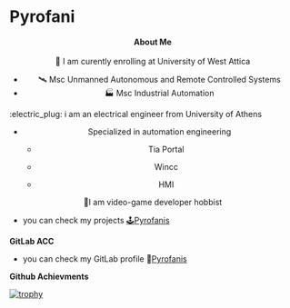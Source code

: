 # Pyrofani #
<a align="center">
 
**About Me** <br><br>
🏫 I am curently enrolling at University of West Attica<br>
<ul>
			<li>	🛰 Msc Unmanned Autonomous and Remote Controlled Systems</li>
   <li>	🏭 Msc Industrial Automation</li>
			</ul>
:electric_plug: i am an electrical engineer from University of Athens 
 
 * Specialized in automation engineering
 
    * Tia Portal
 
    * Wincc
 
    * HMI

:space_invader:I am video-game developer hobbist
 
* you can check my projects [:joystick:Pyrofanis](https://pyrofanis.itch.io/)

 **GitLab ACC**

 * you can check my GitLab profile 🦊[Pyrofanis](https://gitlab.com/Pyrofanis)
 
**Github Achievments**

[![trophy](https://github-profile-trophy.vercel.app/?username=Pyrofanis&&theme=tokyonight&&title=Followers,Commits,Repositories)](https://github.com/ryo-ma/github-profile-trophy)
</a>
